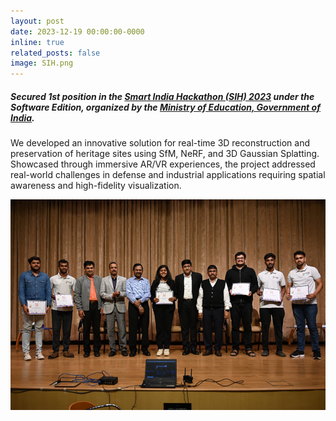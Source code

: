 ```yaml
---
layout: post
date: 2023-12-19 00:00:00-0000
inline: true
related_posts: false
image: SIH.png
---
```


##### Secured 1st position in the <a href="https://www.sih.gov.in/" target="_blank">Smart India Hackathon (SIH) 2023</a> under the Software Edition, organized by the <a href="https://www.education.gov.in/en" target="_blank">Ministry of Education, Government of India</a>.

We developed an innovative solution for real-time 3D reconstruction and preservation of heritage sites using SfM, NeRF, and 3D Gaussian Splatting. Showcased through immersive AR/VR experiences, the project addressed real-world challenges in defense and industrial applications requiring spatial awareness and high-fidelity visualization. 

<!-- <img src="/assets/img/SIH.png" alt="SIH 2023 Victory Image"/> -->
<img src="/assets/img/publication_preview/sih.png" alt="SIH 2023 Victory Image" style="width: 700px;" />

<!-- <img src="/assets/img/publication_preview/sih.png" alt="SIH 2023 Victory Image" class="img-responsive"/> -->
